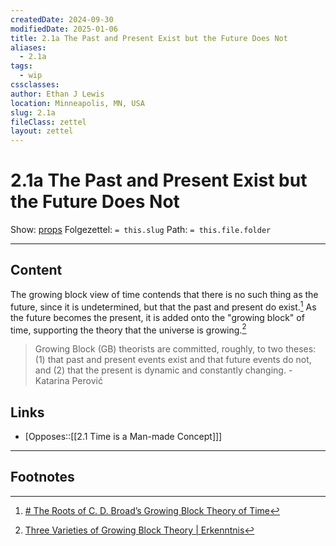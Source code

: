 ```yaml
---
createdDate: 2024-09-30
modifiedDate: 2025-01-06
title: 2.1a The Past and Present Exist but the Future Does Not
aliases:
  - 2.1a
tags:
  - wip
cssclasses: 
author: Ethan J Lewis
location: Minneapolis, MN, USA
slug: 2.1a
fileClass: zettel
layout: zettel
---
```


# 2.1a The Past and Present Exist but the Future Does Not

Show: [props](obsidian://adv-uri?vault=ejl-zk&commandid=properties%3Aopen-local)
Folgezettel: `= this.slug` 
Path: `= this.file.folder`
- - -

## Content

The growing block view of time contends that there is no such thing as the future, since it is undetermined, but that the past and present do exist.[^1] As the future becomes the present, it is added onto the "growing block" of time, supporting the theory that the universe is growing.[^2]

> Growing Block (GB) theorists are committed, roughly, to two theses: (1) that past and present events exist and that future events do not, and (2) that the present is dynamic and constantly changing.
> -Katarina Perović 

## Links

- [Opposes::[[2.1 Time is a Man-made Concept]]]
- - -

## Footnotes

[^1]: [# The Roots of C. D. Broad’s Growing Block Theory of Time](https://academic.oup.com/mind/article-abstract/128/510/527/4317403?redirectedFrom=fulltext&login=false)
[^2]: [Three Varieties of Growing Block Theory | Erkenntnis](https://link.springer.com/article/10.1007/s10670-019-00123-4)
